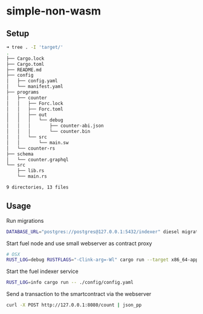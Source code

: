 # simple-non-wasm

## Setup


```bash
➜ tree . -I 'target/'                  
.
├── Cargo.lock
├── Cargo.toml
├── README.md
├── config
│   ├── config.yaml
│   └── manifest.yaml
├── programs
│   ├── counter
│   │   ├── Forc.lock
│   │   ├── Forc.toml
│   │   ├── out
│   │   │   └── debug
│   │   │       ├── counter-abi.json
│   │   │       └── counter.bin
│   │   └── src
│   │       └── main.sw
│   └── counter-rs
├── schema
│   └── counter.graphql
└── src
    ├── lib.rs
    └── main.rs

9 directories, 13 files
```

## Usage

Run migrations

```bash
DATABASE_URL="postgres://postgres@127.0.0.1:5432/indexer" diesel migration list --migration-dir=./schema/migrations
```

Start fuel node and use small webserver as contract proxy

```bash
# OSX
RUST_LOG=debug RUSTFLAGS="-Clink-arg=-Wl" cargo run --target x86_64-apple-darwin
```

Start the fuel indexer service

```bash
RUST_LOG=info cargo run -- ./config/config.yaml
```

Send a transaction to the smartcontract via the webserver

```bash
curl -X POST http://127.0.0.1:8080/count | json_pp
```
